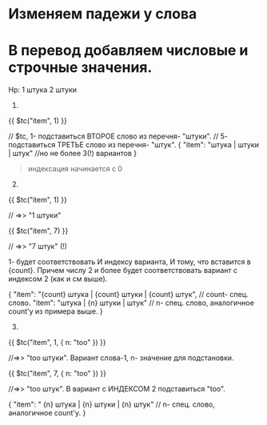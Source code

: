 # Изменяем падежи у слова
# В перевод добавляем числовые и строчные значения.

Нр:
1 штука
2 штуки

1)
<p>{{ $tc("item", 1) }}</p>   //  $tc, 1- подставиться ВТОРОЕ слово из перечня- "штуки".
                              //  5- подставиться ТРЕТЬЕ слово из перечня- "штук".
{
  "item": "штука | штуки | штук"    //но не более 3(!) вариантов
}

>индексация начинается с 0





2)
<p>{{ $tc("item", 1) }}</p>   // =>> "1 штуки"
<p>{{ $tc("item", 7) }}</p>   // =>> "7 штук" (!)

1- будет соответствовать И индексу варианта, И тому, что вставится в {count}.
Причем числу 2 и более будет соответствовать вариант с индексом 2 (как и см выше).

{
"item": "{count} штука |  {count} штуки | {count} штук",        // count- спец. слово.
"item": "штука | {n} штуки | штук"                         // n- спец. слово, аналогичное count'у из примера выше.
}





3)
<p>{{ $tc("item", 1, { n: "too" }) }}</p>   //=>> "too штуки". Вариант слова-1, n- значение для подстановки.
<p>{{ $tc("item", 7, { n: "too" }) }}</p>  //=>> "too штук". В вариант с ИНДЕКСОМ 2 подставиться "too".

{
"item": " {n} штука |  {n} штуки |  {n} штук"        // n- спец. слово, аналогичное count'у.
}